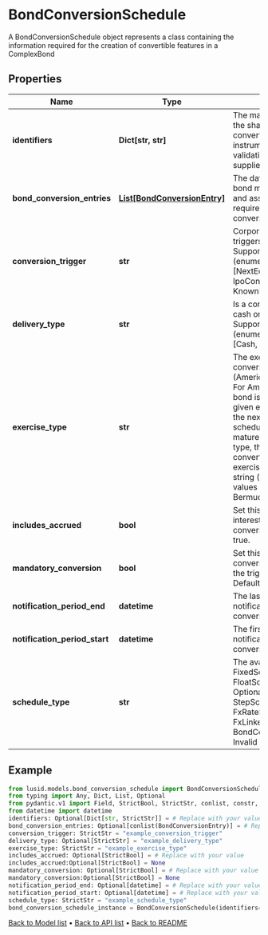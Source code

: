 # BondConversionSchedule

A BondConversionSchedule object represents a class containing the information required for the creation of convertible features in a ComplexBond
## Properties
Name | Type | Description | Notes
------------ | ------------- | ------------- | -------------
**identifiers** | **Dict[str, str]** | The market identifier(s) of the share that the bond converts to. The instrument will not fail validation if no identifier is supplied. | [optional] 
**bond_conversion_entries** | [**List[BondConversionEntry]**](BondConversionEntry.md) | The dates at which the bond may be converted and associated information required about the conversion. | [optional] 
**conversion_trigger** | **str** | Corporate event that triggers a conversion  Supported string (enumeration) values are: [NextEquityFinancing, IpoConversion, KnownDates, SoftCall]. | 
**delivery_type** | **str** | Is a conversion made into cash or into shares?  Supported string (enumeration) values are: [Cash, Physical]. | [optional] 
**exercise_type** | **str** | The exercise type of the conversion schedule (American or European). For American type, the bond is convertible from a given exercise date until the next date in the schedule, or until it matures. For European type, the bond is only convertible on the given exercise date.  Supported string (enumeration) values are: [European, Bermudan, American]. | 
**includes_accrued** | **bool** | Set this to true if a accrued interest is included in the conversion. Defaults to true. | [optional] 
**mandatory_conversion** | **bool** | Set this to true if a conversion is mandatory if the trigger occurs. Defaults to false. | [optional] 
**notification_period_end** | **datetime** | The last day in the notification period for the conversion of the bond | [optional] 
**notification_period_start** | **datetime** | The first day in the notification period for the conversion of the bond | [optional] 
**schedule_type** | **str** | The available values are: FixedSchedule, FloatSchedule, OptionalitySchedule, StepSchedule, Exercise, FxRateSchedule, FxLinkedNotionalSchedule, BondConversionSchedule, Invalid | 
## Example

```python
from lusid.models.bond_conversion_schedule import BondConversionSchedule
from typing import Any, Dict, List, Optional
from pydantic.v1 import Field, StrictBool, StrictStr, conlist, constr, validator
from datetime import datetime
identifiers: Optional[Dict[str, StrictStr]] = # Replace with your value
bond_conversion_entries: Optional[conlist(BondConversionEntry)] = # Replace with your value
conversion_trigger: StrictStr = "example_conversion_trigger"
delivery_type: Optional[StrictStr] = "example_delivery_type"
exercise_type: StrictStr = "example_exercise_type"
includes_accrued: Optional[StrictBool] = # Replace with your value
includes_accrued:Optional[StrictBool] = None
mandatory_conversion: Optional[StrictBool] = # Replace with your value
mandatory_conversion:Optional[StrictBool] = None
notification_period_end: Optional[datetime] = # Replace with your value
notification_period_start: Optional[datetime] = # Replace with your value
schedule_type: StrictStr = "example_schedule_type"
bond_conversion_schedule_instance = BondConversionSchedule(identifiers=identifiers, bond_conversion_entries=bond_conversion_entries, conversion_trigger=conversion_trigger, delivery_type=delivery_type, exercise_type=exercise_type, includes_accrued=includes_accrued, mandatory_conversion=mandatory_conversion, notification_period_end=notification_period_end, notification_period_start=notification_period_start, schedule_type=schedule_type)

```

[Back to Model list](../README.md#documentation-for-models) &#8226; [Back to API list](../README.md#documentation-for-api-endpoints) &#8226; [Back to README](../README.md)

